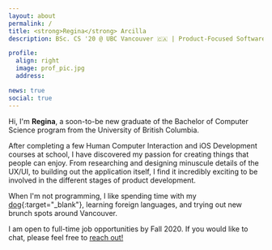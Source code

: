 ```yaml
---
layout: about
permalink: /
title: <strong>Regina</strong> Arcilla
description: BSc. CS '20 @ UBC Vancouver 🇨🇦 | Product-Focused Software Engineer

profile:
  align: right
  image: prof_pic.jpg
  address:

news: true
social: true
---
```


Hi, I'm **Regina**, a soon-to-be new graduate of the Bachelor of Computer Science program from the University of British Columbia.

After completing a few Human Computer Interaction and iOS Development courses at school, I have discovered my passion for creating things that people can enjoy. From researching and designing minuscule details of the UX/UI, to building out the application itself, I find it incredibly exciting to be involved in the different stages of product development.

When I'm not programming, I like spending time with my [dog](https://www.instagram.com/george_der_schnauzer/){:target="\_blank"}, learning foreign languages, and trying out new brunch spots around Vancouver.

I am open to full-time job opportunities by Fall 2020. If you would like to chat, please feel free to [reach out!](mailto:regina.arcilla@alumni.ubc.ca)
